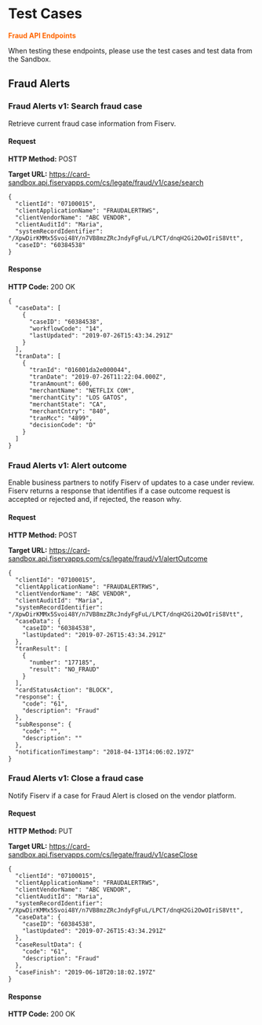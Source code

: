 # Test Cases

<span style="color:#ff6600;">**Fraud API Endpoints**</span>

When testing these endpoints, please use the test cases and test data from the Sandbox.

## Fraud Alerts

### Fraud Alerts v1: Search fraud case

Retrieve current fraud case information from Fiserv.

#### Request

**HTTP Method:** POST

**Target URL:**  https://card-sandbox.api.fiservapps.com/cs/legate/fraud/v1/case/search

```
{
  "clientId": "07100015",
  "clientApplicationName": "FRAUDALERTRWS",
  "clientVendorName": "ABC VENDOR",
  "clientAuditId": "Maria",
  "systemRecordIdentifier": "/XpwDirKMMx5Svoi48Y/n7VB8mzZRcJndyFgFuL/LPCT/dnqH2Gi2OwOIriS8Vtt",
  "caseID": "60384538"
}
```

#### Response

**HTTP Code:** 200 OK

```
{
  "caseData": [
    {
      "caseID": "60384538",
      "workflowCode": "14",
      "lastUpdated": "2019-07-26T15:43:34.291Z"
    }
  ],
  "tranData": [
    {
      "tranId": "016001da2e000044",
      "tranDate": "2019-07-26T11:22:04.000Z",
      "tranAmount": 600,
      "merchantName": "NETFLIX COM",
      "merchantCity": "LOS GATOS",
      "merchantState": "CA",
      "merchantCntry": "840",
      "tranMcc": "4899",
      "decisionCode": "D"
    }
  ]
}
```

### Fraud Alerts v1: Alert outcome

Enable business partners to notify Fiserv of updates to a case under review. Fiserv returns a response that identifies if a case outcome request is accepted or rejected and, if rejected, the reason why.

#### Request

**HTTP Method:** POST

**Target URL:**  https://card-sandbox.api.fiservapps.com/cs/legate/fraud/v1/alertOutcome

```
{
  "clientId": "07100015",
  "clientApplicationName": "FRAUDALERTRWS",
  "clientVendorName": "ABC VENDOR",
  "clientAuditId": "Maria",
  "systemRecordIdentifier": "/XpwDirKMMx5Svoi48Y/n7VB8mzZRcJndyFgFuL/LPCT/dnqH2Gi2OwOIriS8Vtt",
  "caseData": {
    "caseID": "60384538",
    "lastUpdated": "2019-07-26T15:43:34.291Z"
  },
  "tranResult": [
    {
      "number": "177185",
      "result": "NO_FRAUD"
    }
  ],
  "cardStatusAction": "BLOCK",
  "response": {
    "code": "61",
    "description": "Fraud"
  },
  "subResponse": {
    "code": "",
    "description": ""
  },
  "notificationTimestamp": "2018-04-13T14:06:02.197Z"
}
```

### Fraud Alerts v1: Close a fraud case

Notify Fiserv if a case for Fraud Alert is closed on the vendor platform.

#### Request

**HTTP Method:** PUT

**Target URL:** https://card-sandbox.api.fiservapps.com/cs/legate/fraud/v1/caseClose

```
{
  "clientId": "07100015",
  "clientApplicationName": "FRAUDALERTRWS",
  "clientVendorName": "ABC VENDOR",
  "clientAuditId": "Maria",
  "systemRecordIdentifier": "/XpwDirKMMx5Svoi48Y/n7VB8mzZRcJndyFgFuL/LPCT/dnqH2Gi2OwOIriS8Vtt",
  "caseData": {
    "caseID": "60384538",
    "lastUpdated": "2019-07-26T15:43:34.291Z"
  },
  "caseResultData": {
    "code": "61",
    "description": "Fraud"
  },
  "caseFinish": "2019-06-18T20:18:02.197Z"
}
```

#### Response

**HTTP Code:** 200 OK
